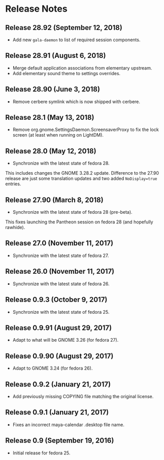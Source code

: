 # Release Notes

## Release 28.92 (September 12, 2018)

- Add new `gala-daemon` to list of required session components.

## Release 28.91 (August 6, 2018)

- Merge default application associations from elementary upstream.
- Add elementary sound theme to settings overrides.

## Release 28.90 (June 3, 2018)

- Remove cerbere symlink which is now shipped with cerbere.

## Release 28.1 (May 13, 2018)

- Remove org.gnome.SettingsDaemon.ScreensaverProxy to fix the lock screen (at
  least when running on LightDM).

## Release 28.0 (May 12, 2018)

- Synchronize with the latest state of fedora 28.

This includes changes the GNOME 3.28.2 update. Difference to the 27.90 release
are just some translation updates and two added `NoDisplay=true` entries.

## Release 27.90 (March 8, 2018)

- Synchronize with the latest state of fedora 28 (pre-beta).

This fixes launching the Pantheon session on fedora 28 (and hopefully rawhide).

## Release 27.0 (November 11, 2017)

- Synchronize with the latest state of fedora 27.

## Release 26.0 (November 11, 2017)

- Synchronize with the latest state of fedora 26.

## Release 0.9.3 (October 9, 2017)

- Synchronize with the latest state of fedora 25.

## Release 0.9.91 (August 29, 2017)

- Adapt to what will be GNOME 3.26 (for fedora 27).

## Release 0.9.90 (August 29, 2017)

- Adapt to GNOME 3.24 (for fedora 26).

## Release 0.9.2 (January 21, 2017)

- Add previously missing COPYING file matching the original license.

## Release 0.9.1 (January 21, 2017)

- Fixes an incorrect maya-calendar .desktop file name.

## Release 0.9 (September 19, 2016)

- Initial release for fedora 25.

